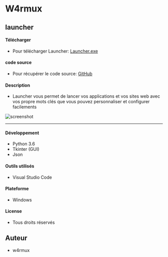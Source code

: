 # W4rmux

## launcher
#### Télécharger
- Pour télécharger Launcher:
[Launcher.exe](https://github.com/quentinhouillon/launcher/releases/download/v1.0/Launcher-1.0.zip)

#### code source
- Pour récupérer le code source:
[GitHub](https://github.com/quentinhouillon/launcher_interface)

#### Description
- Launcher vous permet de lancer vos applications et vos
sites web avec vos propre mots clés que vous pouvez personnaliser et configurer 
facilements

![screenshot](img/Capture.png)

---

#### Développement
- Python 3.6
- Tkinter (GUI)
- Json

#### Outils utilisés
- Visual Studio Code

#### Plateforme
- Windows

#### License
- Tous droits réservés

## Auteur
- w4rmux
